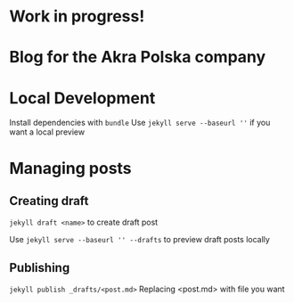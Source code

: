 # Work in progress!

# Blog for the Akra Polska company

# Local Development

Install dependencies with `bundle`
Use `jekyll serve --baseurl ''` if you want a local preview

# Managing posts

## Creating draft

`jekyll draft <name>` to create draft post

Use `jekyll serve --baseurl '' --drafts` to preview draft posts locally

## Publishing

`jekyll publish _drafts/<post.md>` Replacing <post.md> with file you want
